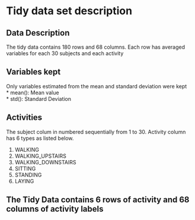 Tidy data set description
=========================

Data Description
----------------

The tidy data contains 180 rows and 68 columns. Each row has averaged
variables for each 30 subjects and each activity

Variables kept
--------------

Only variables estimated from the mean and standard deviation were
kept  
\* mean(): Mean value  
\* std(): Standard Deviation

Activities
----------

The subject colum in numbered sequentially from 1 to 30. Activity column
has 6 types as listed below.

1.  WALKING
2.  WALKING\_UPSTAIRS
3.  WALKING\_DOWNSTAIRS
4.  SITTING
5.  STANDING
6.  LAYING

The Tidy Data contains 6 rows of activity and 68 columns of activity labels
---------------------------------------------------------------------------
